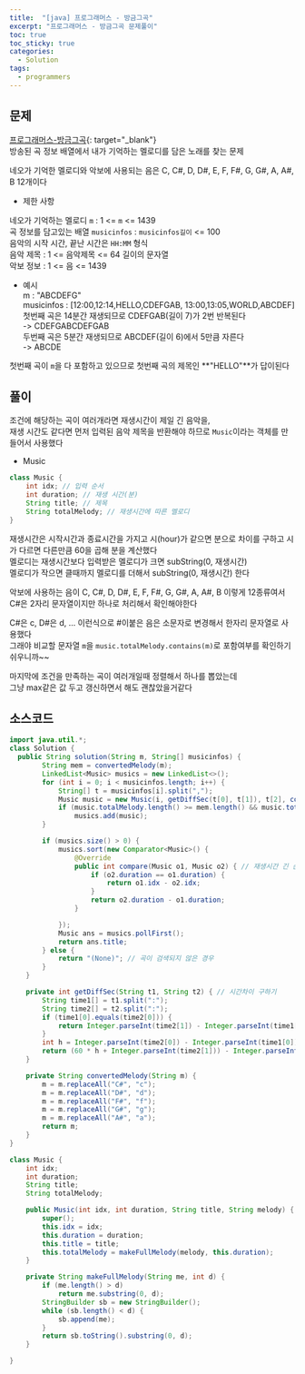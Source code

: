 ```yaml
---
title:  "[java] 프로그래머스 - 방금그곡"
excerpt: "프로그래머스 - 방금그곡 문제풀이"
toc: true
toc_sticky: true
categories:
  - Solution
tags:
  - programmers
---
```

## 문제  
[프로그래머스-방금그곡](https://programmers.co.kr/learn/courses/30/lessons/17683?language=java){: target="_blank"}  
방송된 곡 정보 배열에서 내가 기억하는 멜로디를 담은 노래를 찾는 문제  

네오가 기억한 멜로디와 악보에 사용되는 음은 C, C#, D, D#, E, F, F#, G, G#, A, A#, B 12개이다  


* 제한 사항  

네오가 기억하는 멜로디 `m` : 1 <= `m` <= 1439  
곡 정보를 담고있는 배열 `musicinfos` : `musicinfos길이` <= 100  
음악의 시작 시간, 끝난 시간은 `HH:MM` 형식  
음악 제목 : 1 <= 음악제목 <= 64 길이의 문자열  
악보 정보 : 1 <= 음 <= 1439  
* 예시  
m : "ABCDEFG"  
musicinfos : [12:00,12:14,HELLO,CDEFGAB, 13:00,13:05,WORLD,ABCDEF]  
첫번째 곡은 14분간 재생되므로 CDEFGAB(길이 7)가 2번 반복된다  
-> CDEFGABCDEFGAB  
두번째 곡은 5분간 재생되므로 ABCDEF(길이 6)에서 5만큼 자른다  
-> ABCDE  

첫번째 곡이 `m`을 다 포함하고 있으므로 첫번째 곡의 제목인 **"HELLO"**가 답이된다  


## 풀이  
조건에 해당하는 곡이 여러개라면 재생시간이 제일 긴 음악을,  
재생 시간도 같다면 먼저 입력된 음악 제목을 반환해야 하므로 `Music`이라는 객체를 만들어서 사용했다  
* Music  
```java
class Music {
	int idx; // 입력 순서
	int duration; // 재생 시간(분)
	String title; // 제목
	String totalMelody; // 재생시간에 따른 멜로디  
}
```

재생시간은 시작시간과 종료시간을 가지고 시(hour)가 같으면 분으로 차이를 구하고 시가 다르면 다른만큼 60을 곱해 분을 계산했다  
멜로디는 재생시간보다 입력받은 멜로디가 크면 subString(0, 재생시간)  
멜로디가 작으면 클때까지 멜로디를 더해서 subString(0, 재생시간) 한다  


악보에 사용하는 음이 C, C#, D, D#, E, F, F#, G, G#, A, A#, B 이렇게 12종류여서  
C#은 2자리 문자열이지만 하나로 처리해서 확인해야한다  


C#은 c, D#은 d, ... 이런식으로 #이붙은 음은 소문자로 변경해서 한자리 문자열로 사용했다  
그래야 비교할 문자열 `m`을 `music.totalMelody.contains(m)`로 포함여부를 확인하기 쉬우니까~~  


마지막에 조건을 만족하는 곡이 여러개일때 정렬해서 하나를 뽑았는데  
그냥 max같은 값 두고 갱신하면서 해도 괜찮았을거같다  


## 소스코드  

```java
import java.util.*;
class Solution {
  public String solution(String m, String[] musicinfos) {
		String mem = convertedMelody(m);
		LinkedList<Music> musics = new LinkedList<>();
		for (int i = 0; i < musicinfos.length; i++) {
			String[] t = musicinfos[i].split(",");
			Music music = new Music(i, getDiffSec(t[0], t[1]), t[2], convertedMelody(t[3]));
			if (music.totalMelody.length() >= mem.length() && music.totalMelody.contains(mem))
				musics.add(music);
		}

		if (musics.size() > 0) {
			musics.sort(new Comparator<Music>() {
				@Override
				public int compare(Music o1, Music o2) { // 재생시간 긴 순, 인덱스 작은순
					if (o2.duration == o1.duration) {
						return o1.idx - o2.idx;
					}
					return o2.duration - o1.duration;
				}

			});
			Music ans = musics.pollFirst();
			return ans.title;
		} else {
			return "(None)"; // 곡이 검색되지 않은 경우
		}
	}

	private int getDiffSec(String t1, String t2) { // 시간차이 구하기
		String time1[] = t1.split(":");
		String time2[] = t2.split(":");
		if (time1[0].equals(time2[0])) {
			return Integer.parseInt(time2[1]) - Integer.parseInt(time1[1]);
		}
		int h = Integer.parseInt(time2[0]) - Integer.parseInt(time1[0]);
		return (60 * h + Integer.parseInt(time2[1])) - Integer.parseInt(time1[1]);
	}

	private String convertedMelody(String m) {
		m = m.replaceAll("C#", "c");
		m = m.replaceAll("D#", "d");
		m = m.replaceAll("F#", "f");
		m = m.replaceAll("G#", "g");
		m = m.replaceAll("A#", "a");
		return m;
	}
}

class Music {
	int idx;
	int duration;
	String title;
	String totalMelody;

	public Music(int idx, int duration, String title, String melody) {
		super();
		this.idx = idx;
		this.duration = duration;
		this.title = title;
		this.totalMelody = makeFullMelody(melody, this.duration);
	}

	private String makeFullMelody(String me, int d) {
		if (me.length() > d)
			return me.substring(0, d);
		StringBuilder sb = new StringBuilder();
		while (sb.length() < d) {
			sb.append(me);
		}
		return sb.toString().substring(0, d);
	}

}
```